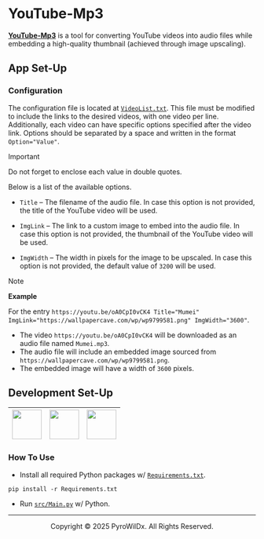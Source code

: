 # YouTube-Mp3

[**YouTube-Mp3**](https://github.com/PyroWilDx/YouTube-Mp3/) is a tool for converting YouTube videos into audio files while embedding a high-quality thumbnail (achieved through image upscaling).

## App Set-Up

### Configuration

The configuration file is located at [`VideoList.txt`](./VideoList.txt). This file must be modified to include the links to the desired videos, with one video per line. Additionally, each video can have specific options specified after the video link. Options should be separated by a space and written in the format `Option="Value"`.

> [!IMPORTANT]
> Do not forget to enclose each value in double quotes.

Below is a list of the available options.

- `Title` &ndash; The filename of the audio file. In case this option is not provided, the title of the YouTube video will be used.

- `ImgLink` &ndash; The link to a custom image to embed into the audio file. In case this option is not provided, the thumbnail of the YouTube video will be used.

- `ImgWidth` &ndash; The width in pixels for the image to be upscaled. In case this option is not provided, the default value of `3200` will be used.

> [!NOTE]
> **Example**
>
> For the entry `https://youtu.be/oA0CpI0vCK4 Title="Mumei" ImgLink="https://wallpapercave.com/wp/wp9799581.png" ImgWidth="3600"`.
> - The video `https://youtu.be/oA0CpI0vCK4` will be downloaded as an audio file named `Mumei.mp3`.
> - The audio file will include an embedded image sourced from `https://wallpapercave.com/wp/wp9799581.png`.
> - The embedded image will have a width of `3600` pixels.

## Development Set-Up

<div align="center">

| [<img src="https://cdn.jsdelivr.net/gh/devicons/devicon@latest/icons/python/python-original.svg" width="60"/>](https://www.python.org/) | [<img src="https://cdn.jsdelivr.net/gh/devicons/devicon@latest/icons/pycharm/pycharm-original.svg" width="60"/>](https://www.jetbrains.com/pycharm/) | [<img src="https://cdn.jsdelivr.net/gh/devicons/devicon@latest/icons/windows8/windows8-original.svg" width="60"/>](https://www.microsoft.com/windows/) |
|---|---|---|

</div>

### How To Use

- Install all required Python packages w/ [```Requirements.txt```](./Requirements.txt).

```
pip install -r Requirements.txt
```

- Run [```src/Main.py```](src/Main.py) w/ Python.

---

<div align="center">
  Copyright &#169; 2025 PyroWilDx. All Rights Reserved.
</div>
